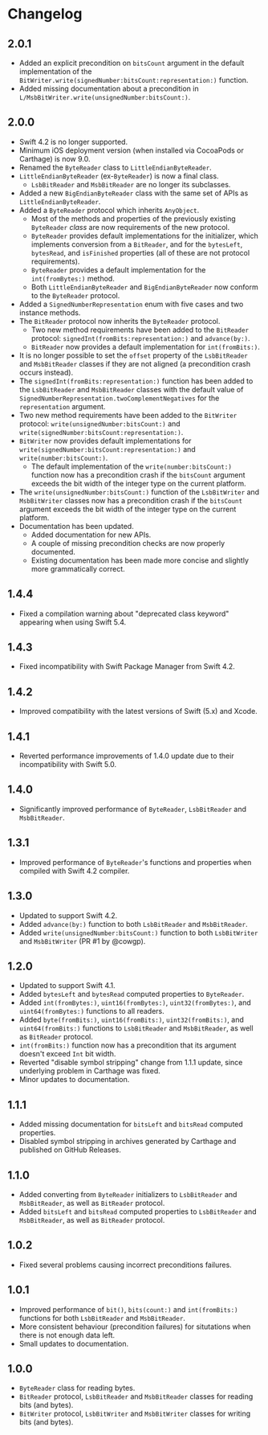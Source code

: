 # Changelog

## 2.0.1

- Added an explicit precondition on `bitsCount` argument in the default implementation of the
`BitWriter.write(signedNumber:bitsCount:representation:)` function.
- Added missing documentation about a precondition in `L/MsbBitWriter.write(unsignedNumber:bitsCount:)`.

## 2.0.0

- Swift 4.2 is no longer supported.
- Minimum iOS deployment version (when installed via CocoaPods or Carthage) is now 9.0.
- Renamed the `ByteReader` class to `LittleEndianByteReader`.
- `LittleEndianByteReader` (ex-`ByteReader`) is now a final class.
  - `LsbBitReader` and `MsbBitReader` are no longer its subclasses.
- Added a new `BigEndianByteReader` class with the same set of APIs as `LittleEndianByteReader`.
- Added a `ByteReader` protocol which inherits `AnyObject`.
  - Most of the methods and properties of the previously existing `ByteReader` _class_ are now requirements of the new
  protocol.
  - `ByteReader` provides default implementations for the initializer, which implements conversion from a `BitReader`,
  and for the `bytesLeft`, `bytesRead`, and `isFinished` properties (all of these are not protocol requirements).
  - `ByteReader` provides a default implementation for the `int(fromBytes:)` method.
  - Both `LittleEndianByteReader` and `BigEndianByteReader` now conform to the `ByteReader` protocol.
- Added a `SignedNumberRepresentation` enum with five cases and two instance methods.
- The `BitReader` protocol now inherits the `ByteReader` protocol.
  - Two new method requirements have been added to the `BitReader` protocol: `signedInt(fromBits:representation:)` and
  `advance(by:)`.
  - `BitReader` now provides a default implementation for `int(fromBits:)`.
- It is no longer possible to set the `offset` property of the `LsbBitReader` and `MsbBitReader` classes if they are not
aligned (a precondition crash occurs instead).
- The `signedInt(fromBits:representation:)` function has been added to the `LsbBitReader` and `MsbBitReader` classes
with the default value of `SignedNumberRepresentation.twoComplementNegatives` for the `representation` argument.
- Two new method requirements have been added to the `BitWriter` protocol: `write(unsignedNumber:bitsCount:)` and
`write(signedNumber:bitsCount:representation:)`.
- `BitWriter` now provides default implementations for `write(signedNumber:bitsCount:representation:)` and
`write(number:bitsCount:)`.
  - The default implementation of the `write(number:bitsCount:)` function now has a precondition crash if the `bitsCount`
  argument exceeds the bit width of the integer type on the current platform.
- The `write(unsignedNumber:bitsCount:)` function of the `LsbBitWriter` and `MsbBitWriter` classes now has a
precondition crash if the `bitsCount` argument exceeds the bit width of the integer type on the current platform.
- Documentation has been updated.
  - Added documentation for new APIs.
  - A couple of missing precondition checks are now properly documented.
  - Existing documentation has been made more concise and slightly more grammatically correct.

## 1.4.4

- Fixed a compilation warning about "deprecated class keyword" appearing when using Swift 5.4.

## 1.4.3

- Fixed incompatibility with Swift Package Manager from Swift 4.2.

## 1.4.2

- Improved compatibility with the latest versions of Swift (5.x) and Xcode.

## 1.4.1

- Reverted performance improvements of 1.4.0 update due to their incompatibility with Swift 5.0.

## 1.4.0

- Significantly improved performance of `ByteReader`, `LsbBitReader` and `MsbBitReader`.

## 1.3.1

- Improved performance of `ByteReader`'s functions and properties when compiled with Swift 4.2 compiler.

## 1.3.0

- Updated to support Swift 4.2.
- Added `advance(by:)` function to both `LsbBitReader` and `MsbBitReader`.
- Added `write(unsignedNumber:bitsCount:)` function to both `LsbBitWriter` and `MsbBitWriter` (PR #1 by @cowgp).

## 1.2.0

- Updated to support Swift 4.1.
- Added `bytesLeft` and `bytesRead` computed properties to `ByteReader`.
- Added `int(fromBytes:)`, `uint16(fromBytes:)`, `uint32(fromBytes:)`, and `uint64(fromBytes:)` functions to all readers.
- Added `byte(fromBits:)`, `uint16(fromBits:)`, `uint32(fromBits:)`, and `uint64(fromBits:)` functions to `LsbBitReader`
  and `MsbBitReader`, as well as `BitReader` protocol.
- `int(fromBits:)` function now has a precondition that its argument doesn't exceed `Int` bit width.
- Reverted "disable symbol stripping" change from 1.1.1 update, since underlying problem in Carthage was fixed.
- Minor updates to documentation.

## 1.1.1

- Added missing documentation for `bitsLeft` and `bitsRead` computed properties.
- Disabled symbol stripping in archives generated by Carthage and published on GitHub Releases.

## 1.1.0

- Added converting from `ByteReader` initializers to `LsbBitReader` and `MsbBitReader`, as well as `BitReader` protocol.
- Added `bitsLeft` and `bitsRead` computed properties to `LsbBitReader` and `MsbBitReader`, as well as `BitReader`
  protocol.

## 1.0.2

- Fixed several problems causing incorrect preconditions failures.

## 1.0.1

- Improved performance of `bit()`, `bits(count:)` and `int(fromBits:)` functions for both `LsbBitReader` and `MsbBitReader`.
- More consistent behaviour (precondition failures) for situtations when there is not enough data left.
- Small updates to documentation.

## 1.0.0

- `ByteReader` class for reading bytes.
- `BitReader` protocol, `LsbBitReader` and `MsbBitReader` classes for reading bits (and bytes).
- `BitWriter` protocol, `LsbBitWriter` and `MsbBitWriter` classes for writing bits (and bytes).
